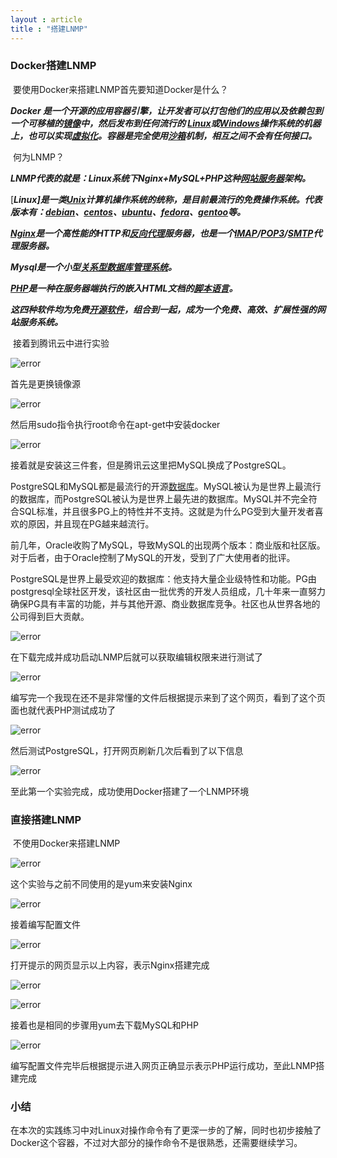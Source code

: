 ```yaml
---
layout : article
title : "搭建LNMP"
---
```


### Docker搭建LNMP

​ 要使用Docker来搭建LNMP首先要知道Docker是什么？

***Docker 是一个开源的应用容器引擎，让开发者可以打包他们的应用以及依赖包到一个可移植的[镜像](https://baike.baidu.com/item/镜像/1574)中，然后发布到任何流行的 [Linux](https://baike.baidu.com/item/Linux)或[Windows](https://baike.baidu.com/item/Windows/165458)操作系统的机器上，也可以实现[虚拟化](https://baike.baidu.com/item/虚拟化/547949)。容器是完全使用[沙箱](https://baike.baidu.com/item/沙箱/393318)机制，相互之间不会有任何接口。***

​ 何为LNMP？

***LNMP代表的就是：Linux系统下Nginx+MySQL+PHP这种[网站服务器](https://baike.baidu.com/item/网站服务器/8156379)架构。***

[***Linux]是一类[Unix](https://baike.baidu.com/item/Unix)计算机操作系统的统称，是目前最流行的免费操作系统。代表版本有：[debian](https://baike.baidu.com/item/debian)、[centos](https://baike.baidu.com/item/centos)、[ubuntu](https://baike.baidu.com/item/ubuntu)、[fedora](https://baike.baidu.com/item/fedora)、[gentoo](https://baike.baidu.com/item/gentoo)等。***

***[Nginx](https://baike.baidu.com/item/Nginx)是一个高性能的HTTP和[反向代理](https://baike.baidu.com/item/反向代理)服务器，也是一个[IMAP](https://baike.baidu.com/item/IMAP/350154)/[POP3](https://baike.baidu.com/item/POP3/175122)/[SMTP](https://baike.baidu.com/item/SMTP/175887)代理服务器。***

***Mysql是一个小型[关系型数据库管理系统](https://baike.baidu.com/item/关系型数据库管理系统)。***

***[PHP](https://baike.baidu.com/item/PHP)是一种在服务器端执行的嵌入HTML文档的[脚本语言](https://baike.baidu.com/item/脚本语言)。***

***这四种软件均为免费[开源软件](https://baike.baidu.com/item/开源软件)，组合到一起，成为一个免费、高效、扩展性强的网站服务系统。***

​ 接着到腾讯云中进行实验

![error](https://s3.bmp.ovh/imgs/2022/03/cf396618db88edb8.png)

首先是更换镜像源

![error](https://s3.bmp.ovh/imgs/2022/03/80ebafd9b78e0749.png)

然后用sudo指令执行root命令在apt-get中安装docker

![error](https://s3.bmp.ovh/imgs/2022/03/8af17f02c75270b3.png)

接着就是安装这三件套，但是腾讯云这里把MySQL换成了PostgreSQL。

PostgreSQL和MySQL都是最流行的开源[数据库](https://cloud.tencent.com/solution/database?from=10680)。MySQL被认为是世界上最流行的数据库，而PostgreSQL被认为是世界上最先进的数据库。MySQL并不完全符合SQL标准，并且很多PG上的特性并不支持。这就是为什么PG受到大量开发者喜欢的原因，并且现在PG越来越流行。

前几年，Oracle收购了MySQL，导致MySQL的出现两个版本：商业版和社区版。对于后者，由于Oracle控制了MySQL的开发，受到了广大使用者的批评。

PostgreSQL是世界上最受欢迎的数据库：他支持大量企业级特性和功能。PG由postgresql全球社区开发，该社区由一批优秀的开发人员组成，几十年来一直努力确保PG具有丰富的功能，并与其他开源、商业数据库竞争。社区也从世界各地的公司得到巨大贡献。

![error](https://s3.bmp.ovh/imgs/2022/03/076cb58075943407.png)

在下载完成并成功启动LNMP后就可以获取编辑权限来进行测试了

![error](https://s3.bmp.ovh/imgs/2022/03/7dff3bf1fff05988.png)

编写完一个我现在还不是非常懂的文件后根据提示来到了这个网页，看到了这个页面也就代表PHP测试成功了

![error](https://s3.bmp.ovh/imgs/2022/03/0938e1b3c650be5c.png)

然后测试PostgreSQL，打开网页刷新几次后看到了以下信息

![error](https://s3.bmp.ovh/imgs/2022/03/7b77f8e4624bb16c.png)

至此第一个实验完成，成功使用Docker搭建了一个LNMP环境

### 直接搭建LNMP

​ 不使用Docker来搭建LNMP

![error](https://s3.bmp.ovh/imgs/2022/03/b779ae57258c61ee.png)

这个实验与之前不同使用的是yum来安装Nginx

![error](https://s3.bmp.ovh/imgs/2022/03/5b456616014b67ed.png)

接着编写配置文件

![error](https://s3.bmp.ovh/imgs/2022/03/89469a7b5eb893f6.png)

打开提示的网页显示以上内容，表示Nginx搭建完成

![error](https://s3.bmp.ovh/imgs/2022/03/129766faefb7e568.png)

![error](https://s3.bmp.ovh/imgs/2022/03/2d1d01cbb681ca9e.png)

接着也是相同的步骤用yum去下载MySQL和PHP

![error](https://s3.bmp.ovh/imgs/2022/03/0512acf04cd367ef.png)

编写配置文件完毕后根据提示进入网页正确显示表示PHP运行成功，至此LNMP搭建完成

### 小结

​ 在本次的实践练习中对Linux对操作命令有了更深一步的了解，同时也初步接触了Docker这个容器，不过对大部分的操作命令不是很熟悉，还需要继续学习。
